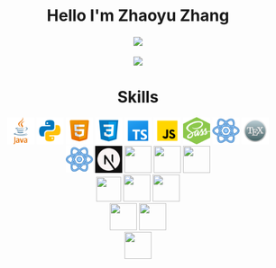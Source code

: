 <h1 align="center">
  Hello I'm Zhaoyu Zhang
</h1>

[//]: # "My github stats, contain actions and languages used, powered by [Anuraghazra's GitHub Readme Stats](https://github.com/anuraghazra/github-readme-stats)" 

<div align="center"> 
  <img height=200 align="center" src="https://github-readme-stats.vercel.app/api?username=Zhayu517&count_private=true&show_icons=true&theme=onedark" />
  <br />
  <br />
  <img height=150 align="center" src="https://github-readme-stats.vercel.app/api/top-langs/?username=Zhayu517&layout=compact&theme=onedark" />
</div>

<h1 align="center">
  Skills
</h1>

<div align="center">
  <!-- https://icons8.com/icons -->
  <a href="https://dev.java/"><img src="images/java.svg" width=48 height=48></a>
  <a href="https://www.python.org/"><img src="images/python.svg" width=48 height=48></a>
  <a href="https://developer.mozilla.org/en-US/docs/Glossary/HTML5"><img src="images/html5.svg" width=48 height=48></a>
  <a href="https://developer.mozilla.org/en-US/docs/Web/CSS"><img src="images/css3.svg" width=48 height=48></a>
  <a href="https://www.typescriptlang.org/"><img src="images/typescript.svg" width=48 height=48></a>
  <a href="https://www.javascript.com/"><img src="images/javascript.svg" width=48 height=48></a>
  <a href=""><img src="images/sass.svg" width=48 height=48></a>
  <a href=""><img src="images/react.svg" width=48 height=48></a>
  <a href=""><img src="images/latex.svg" width=48 height=48></a>
  
</div>

<div align="center">
  <a href="https://reactjs.org/"><img src="images/react.svg" width=48 height=48></a>
  <a href="https://nextjs.org/"><img src="images/next.js.svg" width=48 height=48></a>
  <a href="https://sass-lang.com/"><img src="images/icons8-sass.svg" width=48 height=48></a>
  <a href="https://github.com/pugjs/pug"><img src="images/pug-final-logo-_-colour-128.svg" width=48 height=48></a>
  <a href="https://threejs.org/"><img src="images/threejs.svg" width=48 height=48></a>
</div>

<div align="center">
  <a href="https://pytorch.org/"><img src="images/pytorch-icon.svg" width=44 height=44></a>
  <a href="https://numpy.org/"><img src="images/numpy-icon.svg" width=48 height=48></a>
  <a href="https://matplotlib.org/"><img src="images/Matplotlib_icon.svg" width=48 height=48></a>
</div>

<div align="center">
  <a href="https://www.blender.org/"><img src="images/blender.svg" width=48 height=48></a>
  <a href="https://unity.com/"><img src="images/icons8-unity.svg" width=48 height=48></a>
</div>

<div align="center">
  <a href="https://aws.amazon.com/"><img src="images/icons8-amazon-web-services.svg" width=48 height=48></a>
</div>
